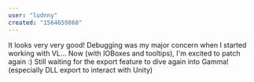 ```yaml
---
user: "ludnny"
created: "1564659868"
---
```


It looks very very good!
Debugging was my major concern when I started working with VL... 
Now (with IOBoxes and tooltips), I'm excited to patch again :)
Still waiting for the export feature to dive again into Gamma!(especially DLL export to interact with Unity)

